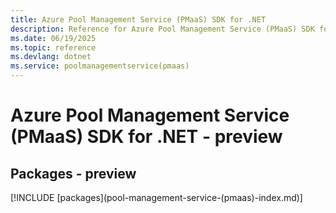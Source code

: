 ```yaml
---
title: Azure Pool Management Service (PMaaS) SDK for .NET
description: Reference for Azure Pool Management Service (PMaaS) SDK for .NET
ms.date: 06/19/2025
ms.topic: reference
ms.devlang: dotnet
ms.service: poolmanagementservice(pmaas)
---
```

# Azure Pool Management Service (PMaaS) SDK for .NET - preview
## Packages - preview
[!INCLUDE [packages](pool-management-service-(pmaas\)-index.md)]